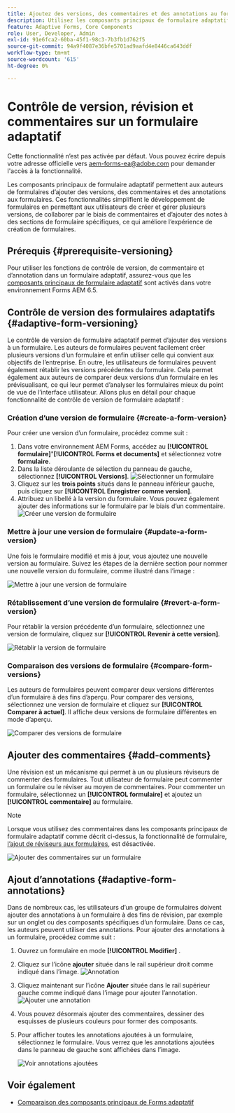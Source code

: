 ```yaml
---
title: Ajoutez des versions, des commentaires et des annotations au formulaire adaptatif AEM version 6.5.
description: Utilisez les composants principaux de formulaire adaptatif d’AEM 6.5 pour ajouter des commentaires, des annotations et des versions à un formulaire adaptatif.
feature: Adaptive Forms, Core Components
role: User, Developer, Admin
exl-id: 91e6fca2-60ba-45f1-98c3-7b3fb1d762f5
source-git-commit: 94a9f4087e36bfe5701ad9aafd4e8446ca643ddf
workflow-type: tm+mt
source-wordcount: '615'
ht-degree: 0%

---
```


# Contrôle de version, révision et commentaires sur un formulaire adaptatif

<!--
<span class="preview"> This feature is under the early adopter program. If you’re interested in joining our early access program for this feature, send an email from your official address to aem-forms-ea@adobe.com to request access </span>
-->

<span class="preview">Cette fonctionnalité n’est pas activée par défaut. Vous pouvez écrire depuis votre adresse officielle vers aem-forms-ea@adobe.com pour demander l&#39;accès à la fonctionnalité.</span>

Les composants principaux de formulaire adaptatif permettent aux auteurs de formulaires d’ajouter des versions, des commentaires et des annotations aux formulaires. Ces fonctionnalités simplifient le développement de formulaires en permettant aux utilisateurs de créer et gérer plusieurs versions, de collaborer par le biais de commentaires et d’ajouter des notes à des sections de formulaire spécifiques, ce qui améliore l’expérience de création de formulaires.

## Prérequis {#prerequisite-versioning}

Pour utiliser les fonctions de contrôle de version, de commentaire et d’annotation dans un formulaire adaptatif, assurez-vous que les [composants principaux de formulaire adaptatif](https://experienceleague.adobe.com/en/docs/experience-manager-65/content/forms/adaptive-forms-core-components/enable-adaptive-forms-core-components) sont activés dans votre environnement Forms AEM 6.5.

## Contrôle de version des formulaires adaptatifs {#adaptive-form-versioning}

Le contrôle de version de formulaire adaptatif permet d’ajouter des versions à un formulaire. Les auteurs de formulaires peuvent facilement créer plusieurs versions d’un formulaire et enfin utiliser celle qui convient aux objectifs de l’entreprise. En outre, les utilisateurs de formulaires peuvent également rétablir les versions précédentes du formulaire. Cela permet également aux auteurs de comparer deux versions d’un formulaire en les prévisualisant, ce qui leur permet d’analyser les formulaires mieux du point de vue de l’interface utilisateur. Allons plus en détail pour chaque fonctionnalité de contrôle de version de formulaire adaptatif :

### Création d’une version de formulaire {#create-a-form-version}

Pour créer une version d’un formulaire, procédez comme suit :

1. Dans votre environnement AEM Forms, accédez au **[!UICONTROL formulaire]**&quot;**[!UICONTROL Forms et documents]** et sélectionnez votre **formulaire**.
1. Dans la liste déroulante de sélection du panneau de gauche, sélectionnez **[!UICONTROL Versions]**.
   ![Sélectionner un formulaire](assets/select-a-form.png)
1. Cliquez sur les **trois points** situés dans le panneau inférieur gauche, puis cliquez sur **[!UICONTROL Enregistrer comme version]**.
1. Attribuez un libellé à la version du formulaire. Vous pouvez également ajouter des informations sur le formulaire par le biais d’un commentaire.
   ![Créer une version de formulaire](assets/create-a-form-version.png)

### Mettre à jour une version de formulaire {#update-a-form-version}

Une fois le formulaire modifié et mis à jour, vous ajoutez une nouvelle version au formulaire. Suivez les étapes de la dernière section pour nommer une nouvelle version du formulaire, comme illustré dans l’image :

![Mettre à jour une version de formulaire](assets/update-a-form-version.png)

### Rétablissement d’une version de formulaire {#revert-a-form-version}

Pour rétablir la version précédente d’un formulaire, sélectionnez une version de formulaire, cliquez sur **[!UICONTROL Revenir à cette version]**.

![Rétablir la version de formulaire](assets/revert-form-version.png)

### Comparaison des versions de formulaire {#compare-form-versions}

Les auteurs de formulaires peuvent comparer deux versions différentes d’un formulaire à des fins d’aperçu. Pour comparer des versions, sélectionnez une version de formulaire et cliquez sur **[!UICONTROL Comparer à actuel]**. Il affiche deux versions de formulaire différentes en mode d’aperçu.

![Comparer des versions de formulaire](assets/compare-form-versions.png)

## Ajouter des commentaires {#add-comments}

Une révision est un mécanisme qui permet à un ou plusieurs réviseurs de commenter des formulaires. Tout utilisateur de formulaire peut commenter un formulaire ou le réviser au moyen de commentaires. Pour commenter un formulaire, sélectionnez un **[!UICONTROL formulaire]** et ajoutez un **[!UICONTROL commentaire]** au formulaire.

>[!NOTE]
> Lorsque vous utilisez des commentaires dans les composants principaux de formulaire adaptatif comme décrit ci-dessus, la fonctionnalité de formulaire, [l’ajout de réviseurs aux formulaires](/help/forms/using/create-reviews-forms.md), est désactivée.


![Ajouter des commentaires sur un formulaire](assets/form-comments.png)

## Ajout d’annotations {#adaptive-form-annotations}

Dans de nombreux cas, les utilisateurs d’un groupe de formulaires doivent ajouter des annotations à un formulaire à des fins de révision, par exemple sur un onglet ou des composants spécifiques d’un formulaire. Dans ce cas, les auteurs peuvent utiliser des annotations.
Pour ajouter des annotations à un formulaire, procédez comme suit :

1. Ouvrez un formulaire en mode **[!UICONTROL Modifier]** .

1. Cliquez sur l’icône **ajouter** située dans le rail supérieur droit comme indiqué dans l’image.
   ![Annotation](assets/annotation.png)

1. Cliquez maintenant sur l’icône **Ajouter** située dans le rail supérieur gauche comme indiqué dans l’image pour ajouter l’annotation.
   ![Ajouter une annotation](assets/add-annotation.png)

1. Vous pouvez désormais ajouter des commentaires, dessiner des esquisses de plusieurs couleurs pour former des composants.

1. Pour afficher toutes les annotations ajoutées à un formulaire, sélectionnez le formulaire. Vous verrez que les annotations ajoutées dans le panneau de gauche sont affichées dans l’image.

   ![Voir annotations ajoutées](assets/see-annotations.png)

## Voir également

* [Comparaison des composants principaux de Forms adaptatif](/help/forms/using/compare-forms-core-components.md)
